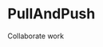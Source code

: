 <!--
 * @Author: Mei Zhang micpearl@163.com
 * @Date: 2023-01-27 17:25:48
 * @LastEditors: Mei Zhang micpearl@163.com
 * @LastEditTime: 2023-01-27 17:28:07
 * @FilePath: \PullAndPush\README.md
 * @Description: 这是默认设置,请设置`customMade`, 打开koroFileHeader查看配置 进行设置: https://github.com/OBKoro1/koro1FileHeader/wiki/%E9%85%8D%E7%BD%AE
-->
# PullAndPush
Collaborate work
